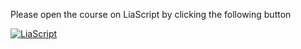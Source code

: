<!--
author:   Björn Schnabel
email:    bjoern-uwe.schnabel@student.tu-freiberg.de
version:  0.1.0
language: en
narrator: UK English Male

comment:  Jumppage for LiaScript

link:     https://cdn.jsdelivr.net/chartist.js/latest/chartist.min.css

script:   https://cdn.jsdelivr.net/chartist.js/latest/chartist.min.js
-->

Please open the course on LiaScript by clicking the following button

[![LiaScript](https://raw.githubusercontent.com/LiaScript/LiaScript/master/badges/course.svg)](https://liascript.github.io/course/?https://github.com/Kerbaltec-Solutions/Volcano-videos/main/videos.md)
